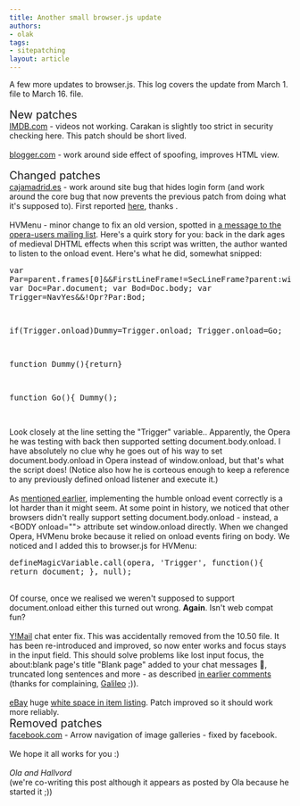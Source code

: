 ```yaml
---
title: Another small browser.js update
authors:
- olak
tags:
- sitepatching
layout: article
---
```

A few more updates to browser.js. This log covers the update from March 1. file to March 16. file.<br/><br/><span style="font-size: 140%">New patches</span><br/><a href="http://www.imdb.com" target="_blank">IMDB.com</a> - videos not working. Carakan is slightly too strict in security checking here. This patch should be short lived.<br/><br/><a href="http://blogger.com/" target="_blank">blogger.com</a> - work around side effect of spoofing, improves HTML view.<br/><br/><span style="font-size: 140%">Changed patches</span><br/><a href="http://cajamadrid.es/" target="_blank">cajamadrid.es</a> - work around site bug that hides login form (and work around the core bug that now prevents the previous patch from doing what it&#39;s supposed to). First reported <a href="http://my.opera.com/community/forums/topic.dml?id=249032" target="_blank">here</a>, thanks .<br/><br/>HVMenu - minor change to fix an old version, spotted in <a href="http://list.opera.com/pipermail/opera-users/2010-March/029264.html" target="_blank">a message to the opera-users mailing list</a>. Here&#39;s a quirk story for you: back in the dark ages of medieval DHTML effects when this script was written, the author wanted to listen to the onload event. Here&#39;s what he did, somewhat snipped:<br/><pre>var Par=parent.frames[0]&amp;&amp;FirstLineFrame!=SecLineFrame?parent:window;
var Doc=Par.document;
var Bod=Doc.body;
var Trigger=NavYes&amp;&amp;!Opr?Par:Bod;

if(Trigger.onload)Dummy=Trigger.onload;
Trigger.onload=Go;

function Dummy(){return}

function Go(){
	Dummy();</pre><br/>Look closely at the line setting the &quot;Trigger&quot; variable.. Apparently, the Opera he was testing with back then supported setting document.body.onload. I have absolutely no clue why he goes out of his way to set document.body.onload in Opera instead of window.onload, but that&#39;s what the script does! (Notice also how he is corteous enough to keep a reference to any previously defined onload listener and execute it.)<br/><br/>As <a href="http://my.opera.com/hallvors/blog/2009/05/20/the-day-supporting-document-onload-became-a-bug" target="_blank">mentioned earlier</a>, implementing the humble onload event correctly is a lot harder than it might seem. At some point in history, we noticed that other browsers didn&#39;t really support setting document.body.onload - instead, a &lt;BODY onload=&quot;&quot;&gt; attribute set window.onload directly. When we changed Opera, HVMenu broke because it relied on onload events firing on body. We noticed and I added this to browser.js for HVMenu:<br/><pre>defineMagicVariable.call(opera, &#39;Trigger&#39;, function(){ return document; }, null);</pre><br/>Of course, once we realised we weren&#39;t supposed to support document.onload either this turned out wrong. <strong>Again</strong>. Isn&#39;t web compat fun?<br/><br/><a href="http://mail.yahoo.com/" target="_blank">Y!Mail</a> chat enter fix. This was accidentally removed from the 10.50 file. It has been re-introduced and improved, so now enter works and focus stays in the input field. This should solve problems like lost input focus, the about:blank page&#39;s title &quot;Blank page&quot; added to your chat messages :eyes:, truncated long sentences and more - as described <a href="http://my.opera.com/sitepatching/blog/2010/02/01/browser-js-for-10-5-the-giant-cleanup-2#comment17692231" target="_blank">in earlier comments</a> (thanks for complaining, <a href="http://my.opera.com/Galileo/" target="_blank">Galileo</a> ;)).<br/><br/><a href="http://www.ebay.com" target="_blank">eBay</a> huge <a href="http://my.opera.com/community/forums/topic.dml?id=316241" target="_blank">white space in item listing</a>. Patch improved so it should work more reliably. <br/><span style="font-size: 140%">Removed patches</span><br/><a href="http://facebook.com/" target="_blank">facebook.com</a> - Arrow navigation of image galleries - fixed by facebook.<br/><br/>We hope it all works for you :)<br/><br/><i>Ola and Hallvord</i><br/>(we&#39;re co-writing this post although it appears as posted by Ola because he started it ;))

